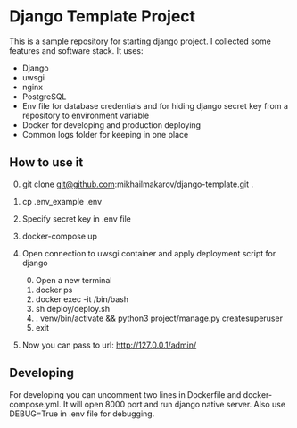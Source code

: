 # Django Template Project

This is a sample repository for starting django project. I collected some features and software stack.
It uses:

* Django
* uwsgi
* nginx
* PostgreSQL
* Env file for database credentials and for hiding django secret key from a repository to environment variable
* Docker for developing and production deploying
* Common logs folder for keeping in one place

## How to use it
0. git clone git@github.com:mikhailmakarov/django-template.git .
1. cp .env_example .env
2. Specify secret key in .env file
3. docker-compose up
4. Open connection to uwsgi container and apply deployment script for django

	0. Open a new terminal
	1. docker ps
	2. docker exec -it <place your container hash> /bin/bash
	3. sh deploy/deploy.sh
	4. . venv/bin/activate && python3 project/manage.py createsuperuser
	5. exit
5. Now you can pass to url: http://127.0.0.1/admin/

## Developing
For developing you can uncomment two lines in Dockerfile and docker-compose.yml. It will open 8000 port and run django native server. Also use DEBUG=True in .env file for debugging.
